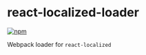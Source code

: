 # react-localized-loader

[![npm](https://img.shields.io/npm/v/react-localized-loader.svg)](https://www.npmjs.com/package/react-localized-loader)

Webpack loader for `react-localized`

